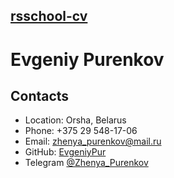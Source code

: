 
## [rsschool-cv]()

# Evgeniy Purenkov

## Contacts
* Location: Orsha, Belarus
* Phone: +375 29 548-17-06
* Email: zhenya_purenkov@mail.ru
* GitHub: [EvgeniyPur](https://github.com/EvgeniyPur)
* Telegram [@Zhenya_Purenkov](https://t.me/Zhenya_purenkov)